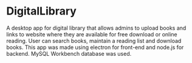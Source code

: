 # DigitalLibrary
A desktop app for digital library that allows admins to upload books and links to website where they are available for free download or online reading. User can search books, maintain a reading list and download books. 
This app was made using electron for front-end and node.js for backend. MySQL Workbench database was used. 
